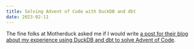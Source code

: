 ```yaml
---
title: Solving Advent of Code with DuckDB and dbt
date: 2023-02-11
---
```


The fine folks at Motherduck asked me if I would write [a post for their blog about my experience using DuckDB and dbt to solve Advent of Code][post].


[post]: https://motherduck.com/blog/solving-advent-code-duckdb-dbt/
